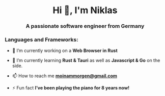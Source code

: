 <h1 align="center">Hi 👋, I'm Niklas</h1>
<h3 align="center">A passionate software engineer from Germany</h3>

<h3 align="left">Languages and Frameworks:</h3>



- 🔭 I’m currently working on a **Web Browser in Rust**

- 🌱 I’m currently learning **Rust & Tauri** as well as **Javascript & Go** on the side.

- 📫 How to reach me **moinammorgen@gmail.com**

- ⚡ Fun fact **I’ve been playing the piano for 8 years now!**

